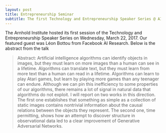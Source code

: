```yaml
---
layout: post
title: Entrepreneurship Seminar
subtitle: The first Technology and Entrepreneurship Speaker Series @ AIGH
---
```


The Arnhold Institute hosted its first session of the Technology and Entrepreneurship Speaker Series on Wednesday, March 22, 2017.  Our featured guest was Léon Bottou from Facebook AI Research.  Below is the abstract from the talk

>Abstract: Artificial intelligence algorithms can identify objects in images, but they must learn on more images than a human can see in a lifetime. Algorithms can translate text, but they must learn from more text than a human can read in a lifetime. Algorithms can learn to play Atari games, but learn by playing more games than any teenager can endure. Although we can pin this inefficiency to some properties of our algorithms, there remains a lot of signal in natural data that algorithms do not exploit. I will report on two works in this direction. The first one establishes that something as simple as a collection of static images contains nontrivial information about the causal relations between the objects they represent. The second one, time permitting, shows how an attempt to discover structure in observational data led to a clear improvement of Generative Adversarial Networks.